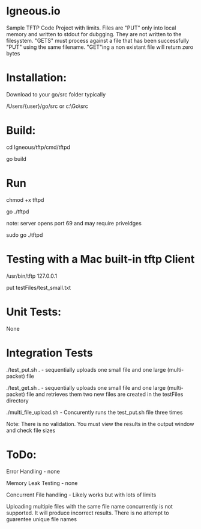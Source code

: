 # Igneous.io
Sample TFTP Code Project with limits. 
Files are "PUT" only into local memory and written to stdout for dubgging. They are not written to the filesystem. "GETS" must process against a file that has been successfully "PUT" using the same filename.  "GET"ing a non existant file will return zero bytes

# Installation:
Download to your go/src folder typically 

/Users/{user}/go/src
  or
c:\Go\src

# Build:

cd Igneous/tftp/cmd/tftpd

go build


# Run
chmod +x tftpd

go ./tftpd

note: server opens port 69 and may require priveldges 

sudo go ./tftpd

# Testing with a Mac built-in tftp Client
/usr/bin/tftp 127.0.0.1

put testFiles/test_small.txt

# Unit Tests:
None

# Integration Tests
./test_put.sh . - sequentially uploads one small file and one large (multi-packet) file

./test_get.sh . - sequentially uploads one small file and one large (multi-packet) file and retrieves them two new files are created in the testFiles directory

./multi_file_upload.sh - Concurently runs the test_put.sh file three times 

Note: There is no validation. You must view the results in the output window and check file sizes


# ToDo:
Error Handling - none 

Memory Leak Testing - none

Concurrent File handling - Likely works but with lots of limits

Uploading multiple files with the same file name concurrently is not supported. It will produce incorrect results. There is no attempt to guarentee unique file names


